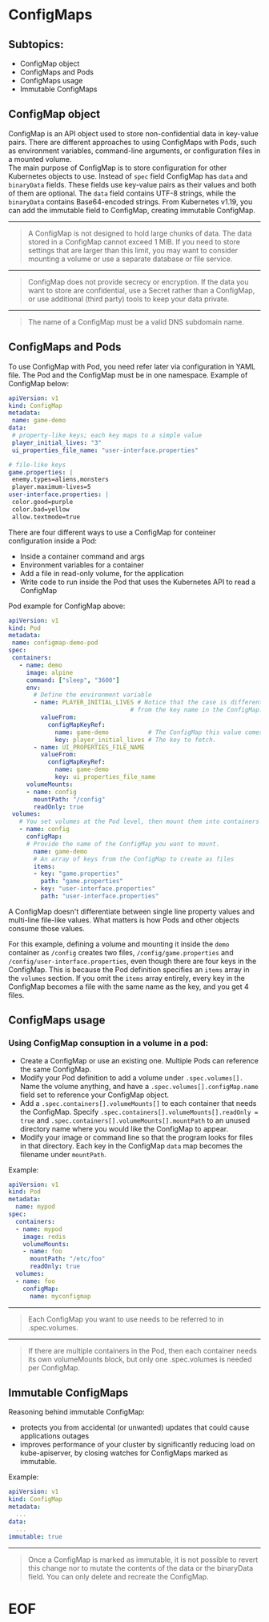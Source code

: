 # ConfigMaps

## Subtopics:
   * ConfigMap object
   * ConfigMaps and Pods
   * ConfigMaps usage
   * Immutable ConfigMaps

## ConfigMap object

   ConfigMap is an API object used to store non-confidential data in key-value pairs. There are different approaches to using ConfigMaps with Pods, such as environment variables, command-line arguments, or configuration files in a mounted volume.  
   The main purpose of ConfigMap is to store configuration for other Kubernetes objects to use. Instead of `spec` field ConfigMap has `data` and `binaryData` fields. These fields use key-value pairs as their values and both of them are optional. The `data` field contains UTF-8 strings, while the `binaryData` contains Base64-encoded strings. From Kubernetes v1.19, you can add the immutable field to ConfigMap, creating immutable ConfigMap.

   ---

   > A ConfigMap is not designed to hold large chunks of data. The data stored in a ConfigMap cannot exceed 1 MiB. If you need to store settings that are larger than this limit, you may want to consider mounting a volume or use a separate database or file service.

   ---

   > ConfigMap does not provide secrecy or encryption. If the data you want to store are confidential, use a Secret rather than a ConfigMap, or use additional (third party) tools to keep your data private.

   ---

   > The name of a ConfigMap must be a valid DNS subdomain name.

## ConfigMaps and Pods

   To use ConfigMap with Pod, you need refer later via configuration in YAML file. The Pod and the ConfigMap must be in one namespace. Example of ConfigMap below:

   ```yaml
  apiVersion: v1
  kind: ConfigMap
  metadata:
    name: game-demo
  data:
    # property-like keys; each key maps to a simple value
    player_initial_lives: "3"
    ui_properties_file_name: "user-interface.properties"

  # file-like keys
  game.properties: |
    enemy.types=aliens,monsters
    player.maximum-lives=5    
  user-interface.properties: |
    color.good=purple
    color.bad=yellow
    allow.textmode=true    
   ```

   There are four different ways to use a ConfigMap for conteiner configuration inside a Pod:
   * Inside a container command and args
   * Environment variables for a container
   * Add a file in read-only volume, for the application
   * Write code to run inside the Pod that uses the Kubernetes API to read a ConfigMap

   Pod example for ConfigMap above:

   ```yaml
  apiVersion: v1
  kind: Pod
  metadata:
    name: configmap-demo-pod
  spec:
    containers:
      - name: demo
        image: alpine
        command: ["sleep", "3600"]
        env:
          # Define the environment variable
          - name: PLAYER_INITIAL_LIVES # Notice that the case is different here
                                     # from the key name in the ConfigMap.
            valueFrom:
              configMapKeyRef:
                name: game-demo           # The ConfigMap this value comes from.
                key: player_initial_lives # The key to fetch.
          - name: UI_PROPERTIES_FILE_NAME
            valueFrom:
              configMapKeyRef:
                name: game-demo
                key: ui_properties_file_name
        volumeMounts:
        - name: config
          mountPath: "/config"
          readOnly: true
    volumes:
      # You set volumes at the Pod level, then mount them into containers inside that Pod
      - name: config
        configMap:
        # Provide the name of the ConfigMap you want to mount.
          name: game-demo
          # An array of keys from the ConfigMap to create as files
          items:
          - key: "game.properties"
            path: "game.properties"
          - key: "user-interface.properties"
            path: "user-interface.properties"
   ```

   A ConfigMap doesn't differentiate between single line property values and multi-line file-like values. What matters is how Pods and other objects consume those values.  

   For this example, defining a volume and mounting it inside the `demo` container as `/config` creates two files, `/config/game.properties` and `/config/user-interface.properties`, even though there are four keys in the ConfigMap. This is because the Pod definition specifies an `items` array in the `volumes` section. If you omit the `items` array entirely, every key in the ConfigMap becomes a file with the same name as the key, and you get 4 files.

## ConfigMaps usage

  ### Using ConfigMap consuption in a volume in a pod:

  *  Create a ConfigMap or use an existing one. Multiple Pods can reference the same ConfigMap.
  * Modify your Pod definition to add a volume under `.spec.volumes[].` Name the volume anything, and have a `.spec.volumes[].configMap.name` field set to reference your ConfigMap object.
  * Add a `.spec.containers[].volumeMounts[]` to each container that needs the ConfigMap. Specify `.spec.containers[].volumeMounts[].readOnly = true` and `.spec.containers[].volumeMounts[].mountPath` to an unused directory name where you would like the ConfigMap to appear.
  * Modify your image or command line so that the program looks for files in that directory. Each key in the ConfigMap `data` map becomes the filename under `mountPath`.

  Example:

  ```yaml
  apiVersion: v1
  kind: Pod
  metadata:
    name: mypod
  spec:
    containers:
    - name: mypod
      image: redis
      volumeMounts:
      - name: foo
        mountPath: "/etc/foo"
        readOnly: true
    volumes:
    - name: foo
      configMap:
        name: myconfigmap
  ```

  ---

  > Each ConfigMap you want to use needs to be referred to in .spec.volumes.

  ---

  > If there are multiple containers in the Pod, then each container needs its own volumeMounts block, but only one .spec.volumes is needed per ConfigMap.

## Immutable ConfigMaps

   Reasoning behind immutable ConfigMap:
   * protects you from accidental (or unwanted) updates that could cause applications outages
   * improves performance of your cluster by significantly reducing load on kube-apiserver, by closing watches for ConfigMaps marked as immutable.

   Example:

   ```yaml
   apiVersion: v1
   kind: ConfigMap
   metadata:
     ...
   data:
     ...
   immutable: true
   ```

   ---

   > Once a ConfigMap is marked as immutable, it is not possible to revert this change nor to mutate the contents of the data or the binaryData field. You can only delete and recreate the ConfigMap.

   # EOF